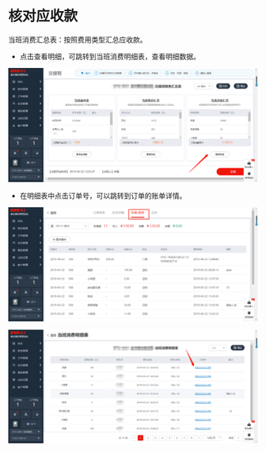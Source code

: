 # 核对应收款

当班消费汇总表：按照费用类型汇总应收款。

* 点击查看明细，可跳转到当班消费明细表，查看明细数据。

![](../../../.gitbook/assets/image%20%28626%29.png)

* 在明细表中点击订单号，可以跳转到订单的账单详情。

![](../../../.gitbook/assets/image%20%28564%29.png)

![](../../../.gitbook/assets/image%20%282%29.png)



